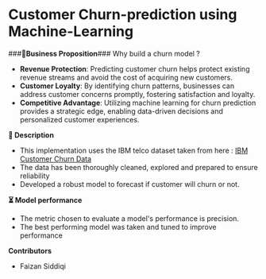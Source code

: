 # Customer Churn-prediction using Machine-Learning

###**🎯Business Proposition**###
Why build a churn model ? 
- **Revenue Protection**: Predicting customer churn helps protect existing revenue streams and avoid the cost of acquiring new customers.
- **Customer Loyalty**: By identifying churn patterns, businesses can address customer concerns promptly, fostering satisfaction and loyalty.
- **Competitive Advantage**: Utilizing machine learning for churn prediction provides a strategic edge, enabling data-driven decisions and personalized customer experiences.

**📝 Description**
- This implementation uses the IBM telco dataset taken from here : [IBM Customer Churn Data]([URL](https://www.kaggle.com/datasets/blastchar/telco-customer-churn)https://www.kaggle.com/datasets/blastchar/telco-customer-churn)
- The data has been thoroughly cleaned, explored and prepared to ensure reliability
- Developed a robust model to forecast if customer will churn or not.

**⏳ Model performance**
- The metric chosen to evaluate a model's performance is precision.
- The best performing model was taken and tuned to improve performance

**Contributors** 
- Faizan Siddiqi

